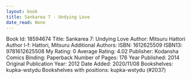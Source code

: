 ```yaml
---
layout: book
title: Sankarea 7 - Undying Love
date_read: None
---
```


Book Id: 18594674
Title: Sankarea 7: Undying Love
Author: Mitsuru Hattori
Author l-f: Hattori, Mitsuru
Additional Authors: 
ISBN: 1612625509
ISBN13: 9781612625508
My Rating: 0
Average Rating: 4.02
Publisher: Kodansha Comics
Binding: Paperback
Number of Pages: 176
Year Published: 2014
Original Publication Year: 2012
Date Added: 2020/11/08
Bookshelves: kupka-wstydu
Bookshelves with positions: kupka-wstydu (#2037)

